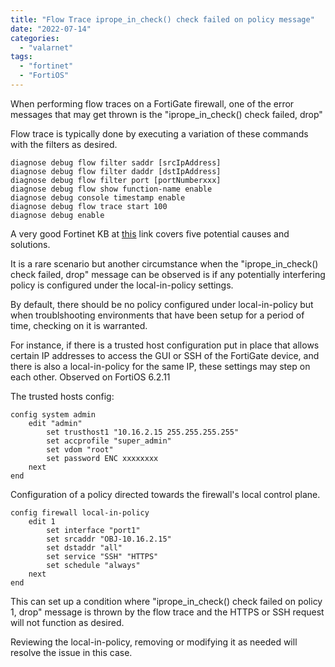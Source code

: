 ```yaml
---
title: "Flow Trace iprope_in_check() check failed on policy message"
date: "2022-07-14"
categories: 
  - "valarnet"
tags: 
  - "fortinet"
  - "FortiOS"
---
```

When performing flow traces on a FortiGate firewall, one of the error messages that may get thrown is the "iprope_in_check() check failed, drop"

Flow trace is typically done by executing a variation of these commands with the filters as desired.
```
diagnose debug flow filter saddr [srcIpAddress]
diagnose debug flow filter daddr [dstIpAddress]
diagnose debug flow filter port [portNumberxxx]
diagnose debug flow show function-name enable
diagnose debug console timestamp enable
diagnose debug flow trace start 100
diagnose debug enable
```
A very good Fortinet KB at [this](https://community.fortinet.com/t5/FortiGate/Troubleshooting-Tip-debug-flow-messages-iprope-in-check-check/ta-p/190119) link covers five potential causes and solutions.

It is a rare scenario but another circumstance when the "iprope_in_check() check failed, drop" message can be observed is if any potentially interfering policy is configured under the local-in-policy settings. 

By default, there should be no policy configured under local-in-policy but when troublshooting environments that have been setup for a period of time, checking on it is warranted.

For instance, if there is a trusted host configuration put in place that allows certain IP addresses to access the GUI or SSH of the FortiGate device, and there is also a local-in-policy for the same IP, these settings may step on each other. Observed on FortiOS 6.2.11

The trusted hosts config:
```
config system admin
    edit "admin"
        set trusthost1 "10.16.2.15 255.255.255.255"
        set accprofile "super_admin"
        set vdom "root"
        set password ENC xxxxxxxx
    next
end
```
Configuration of a policy directed towards the firewall's local control plane.
```
config firewall local-in-policy
    edit 1
        set interface "port1"
        set srcaddr "OBJ-10.16.2.15"
        set dstaddr "all"
        set service "SSH" "HTTPS"
        set schedule "always"
    next
end
```
This can set up a condition where "iprope_in_check() check failed on policy 1, drop" message is thrown by the flow trace and the HTTPS or SSH request will not function as desired.

Reviewing the local-in-policy, removing or modifying it as needed will resolve the issue in this case.